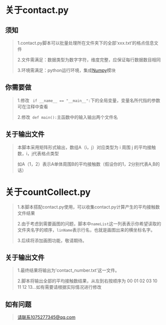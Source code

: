 #  关于contact.py



##  须知

> 1.contact.py脚本可以批量处理所在文件夹下的全部‘xxx.txt’的格点信息文件
>
> 2.文件需满足：数据类型为数字字符，维度完整，应保证每行数据数目相同
>
> 3.环境需满足：python运行环境，集成[Numpy](https://numpy.org/)模块



## 你需要做

> 1.修改 ``` if __name__ == "__main__":```下的全局变量，变量名所代指的参数可在注释中查看
>
> 2.修改``` def main():```主函数中的输入输出两个文件名



## 关于输出文件

> 本脚本采用矩阵形式输出，数组A（i，j）对应类型为 i 周围 j 的平均接触数，i，j代表格点类型
>
> 如A（1，2）表示A单体周围B的平均接触数（假设你的1，2分别代表A,B的话）



# 关于countCollect.py

> 1.本脚本搭配contact.py使用，可以收集contact.py计算产生的平均接触数文件结果
>
> 2.由于考虑到需要画图的问题，脚本中```nameList```这一列表表示你希望读取的文件夹名字的顺序，```linName```表示行名，也就是画图出来的横坐标名字。
>
> 3.后续将添加画图功能，敬请期待。



## 关于输出文件

> 1.最终结果将输出为'contact_number.txt'这一文件。
>
> 2.脚本将输出全部的平均接触数结果，从左到右按顺序为 00 01 02 03 10 11 12 13...如有需要请根据实际情况进行修改



## 如有问题

> 请联系1075277345@qq.com